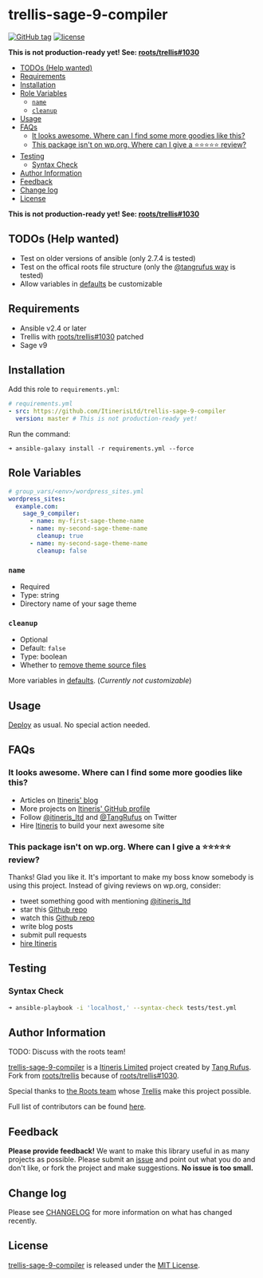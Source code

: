 # trellis-sage-9-compiler

[![GitHub tag](https://img.shields.io/github/tag/ItinerisLtd/trellis-sage-9-compiler.svg)](https://github.com/ItinerisLtd/trellis-sage-9-compiler/tags)
[![license](https://img.shields.io/github/license/ItinerisLtd/trellis-sage-9-compiler.svg)](https://github.com/ItinerisLtd/trellis-sage-9-compiler/blob/master/LICENSE)

**This is not production-ready yet! See: [roots/trellis#1030](https://github.com/roots/trellis/pull/1030)**

<!-- START doctoc generated TOC please keep comment here to allow auto update -->
<!-- DON'T EDIT THIS SECTION, INSTEAD RE-RUN doctoc TO UPDATE -->


- [TODOs (Help wanted)](#todos-help-wanted)
- [Requirements](#requirements)
- [Installation](#installation)
- [Role Variables](#role-variables)
  - [`name`](#name)
  - [`cleanup`](#cleanup)
- [Usage](#usage)
- [FAQs](#faqs)
  - [It looks awesome. Where can I find some more goodies like this?](#it-looks-awesome-where-can-i-find-some-more-goodies-like-this)
  - [This package isn't on wp.org. Where can I give a ⭐️⭐️⭐️⭐️⭐️ review?](#this-package-isnt-on-wporg-where-can-i-give-a-%EF%B8%8F%EF%B8%8F%EF%B8%8F%EF%B8%8F%EF%B8%8F-review)
- [Testing](#testing)
  - [Syntax Check](#syntax-check)
- [Author Information](#author-information)
- [Feedback](#feedback)
- [Change log](#change-log)
- [License](#license)

<!-- END doctoc generated TOC please keep comment here to allow auto update -->

**This is not production-ready yet! See: [roots/trellis#1030](https://github.com/roots/trellis/pull/1030)**

## TODOs (Help wanted)

- Test on older versions of ansible (only 2.7.4 is tested)
- Test on the offical roots file structure (only the [@tangrufus way](https://github.com/roots/trellis/issues/883#issuecomment-329052189) is tested)
- Allow variables in [defaults](./defaults) be customizable

## Requirements

- Ansible v2.4 or later
- Trellis with [roots/trellis#1030](https://github.com/roots/trellis/pull/1030) patched
- Sage v9

## Installation

Add this role to `requirements.yml`:
```yaml
# requirements.yml
- src: https://github.com/ItinerisLtd/trellis-sage-9-compiler
  version: master # This is not production-ready yet!
```

Run the command:
```sh-session
➜ ansible-galaxy install -r requirements.yml --force
```

## Role Variables

```yaml
# group_vars/<env>/wordpress_sites.yml
wordpress_sites:
  example.com:
    sage_9_compiler:
      - name: my-first-sage-theme-name
      - name: my-second-sage-theme-name
        cleanup: true
      - name: my-second-sage-theme-name
        cleanup: false
```

### `name`

- Required
- Type: string
- Directory name of your sage theme

### `cleanup`

- Optional
- Default: `false`
- Type: boolean
- Whether to [remove theme source files](https://roots.io/guides/remove-theme-source-files-on-deploy/)

More variables in [defaults](./defaults). (*Currently not customizable*)

## Usage

[Deploy](https://roots.io/trellis/docs/deploys/#example) as usual. No special action needed.

## FAQs

### It looks awesome. Where can I find some more goodies like this?

- Articles on [Itineris' blog](https://www.itineris.co.uk/blog/)
- More projects on [Itineris' GitHub profile](https://github.com/itinerisltd)
- Follow [@itineris_ltd](https://twitter.com/itineris_ltd) and [@TangRufus](https://twitter.com/tangrufus) on Twitter
- Hire [Itineris](https://www.itineris.co.uk/services/) to build your next awesome site

### This package isn't on wp.org. Where can I give a ⭐️⭐️⭐️⭐️⭐️ review?

Thanks! Glad you like it. It's important to make my boss know somebody is using this project. Instead of giving reviews on wp.org, consider:

- tweet something good with mentioning [@itineris_ltd](https://twitter.com/itineris_ltd)
- star this [Github repo](https://github.com/ItinerisLtd/trellis-sage-9-compiler)
- watch this [Github repo](https://github.com/ItinerisLtd/trellis-sage-9-compiler)
- write blog posts
- submit pull requests
- [hire Itineris](https://www.itineris.co.uk/services/)

## Testing

### Syntax Check

```bash
➜ ansible-playbook -i 'localhost,' --syntax-check tests/test.yml
```

## Author Information

TODO: Discuss with the roots team!

[trellis-sage-9-compiler](https://github.com/ItinerisLtd/trellis-sage-9-compiler) is a [Itineris Limited](https://www.itineris.co.uk/) project created by [Tang Rufus](https://typist.tech). Fork from [roots/trellis](https://github.com/roots/trellis) because of [roots/trellis#1030](https://github.com/roots/trellis/pull/1030).

Special thanks to [the Roots team](https://roots.io/about/) whose [Trellis](https://github.com/roots/trellis) make this project possible.

Full list of contributors can be found [here](https://github.com/ItinerisLtd/trellis-sage-9-compiler/graphs/contributors).

## Feedback

**Please provide feedback!** We want to make this library useful in as many projects as possible.
Please submit an [issue](https://github.com/ItinerisLtd/trellis-sage-9-compiler/issues/new) and point out what you do and don't like, or fork the project and make suggestions.
**No issue is too small.**

## Change log

Please see [CHANGELOG](./CHANGELOG.md) for more information on what has changed recently.

## License

[trellis-sage-9-compiler](https://github.com/ItinerisLtd/trellis-sage-9-compiler) is released under the [MIT License](https://opensource.org/licenses/MIT).
